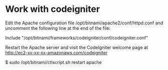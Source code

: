# Work with codeigniter


Edit the Apache configuration file /opt/bitnami/apache2/conf/httpd.conf and uncomment the following line at the end of the file:

Include "/opt/bitnami/frameworks/codeigniter/conf/codeigniter.conf"

Restart the Apache server and visit the CodeIgniter welcome page at http://ec2-xx-xx-xx-amazonaws.com/codeigniter

$ sudo /opt/bitnami/ctlscript.sh restart apache


